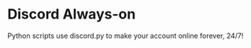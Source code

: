 <h1>Discord Always-on</h1>
<p>Python scripts use discord.py to make your account online forever, 24/7!<p>
